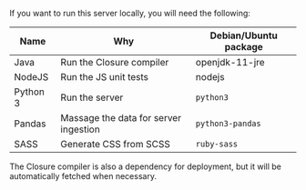 If you want to run this server locally, you will need the following:

|Name|Why|Debian/Ubuntu package|
|--|--|--|
|Java|Run the Closure compiler|openjdk-11-jre|
|NodeJS|Run the JS unit tests|nodejs|
|Python 3|Run the server|`python3`|
|Pandas|Massage the data for server ingestion|`python3-pandas`|
|SASS|Generate CSS from SCSS|`ruby-sass`|

The Closure compiler is also a dependency for deployment, but it will be automatically fetched when necessary.
